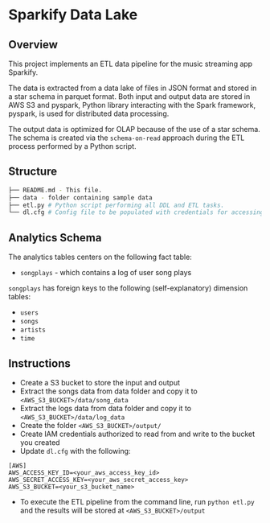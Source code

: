 # Sparkify Data Lake

## Overview

This project implements an ETL data pipeline for the music streaming app Sparkify.


The data is extracted from a data lake of files in JSON format and stored in a star schema in parquet format.
Both input and output data are stored in AWS S3 and pyspark, Python library interacting with the Spark framework, pyspark, is used for distributed data processing.

The output data is optimized for OLAP because of the use of a star schema.
The schema is created via the `schema-on-read` approach during the ETL process
performed by a Python script.

## Structure

```bash
├── README.md - This file.
├── data - folder containing sample data
├── etl.py # Python script performing all DDL and ETL tasks.
└── dl.cfg # Config file to be populated with credentials for accessing all cloud resources.
``` 

## Analytics Schema

The analytics tables centers on the following fact table:

* `songplays` - which contains a log of user song plays

`songplays` has foreign keys to the following (self-explanatory) dimension tables:

* `users`
* `songs`
* `artists`
* `time`

## Instructions

* Create a S3 bucket to store the input and output
* Extract the songs data from data folder and copy it to `<AWS_S3_BUCKET>/data/song_data`
* Extract the logs data from data folder and copy it to `<AWS_S3_BUCKET>/data/log_data`
* Create the folder  `<AWS_S3_BUCKET>/output/`
* Create IAM credentials authorized to read from and write to the bucket you created
* Update `dl.cfg` with the following:
```
[AWS]
AWS_ACCESS_KEY_ID=<your_aws_access_key_id>
AWS_SECRET_ACCESS_KEY=<your_aws_secret_access_key>
AWS_S3_BUCKET=<your_s3_bucket_name>
```
* To execute the ETL pipeline from the command line, run `python etl.py` and the results will be stored at `<AWS_S3_BUCKET>/output`
